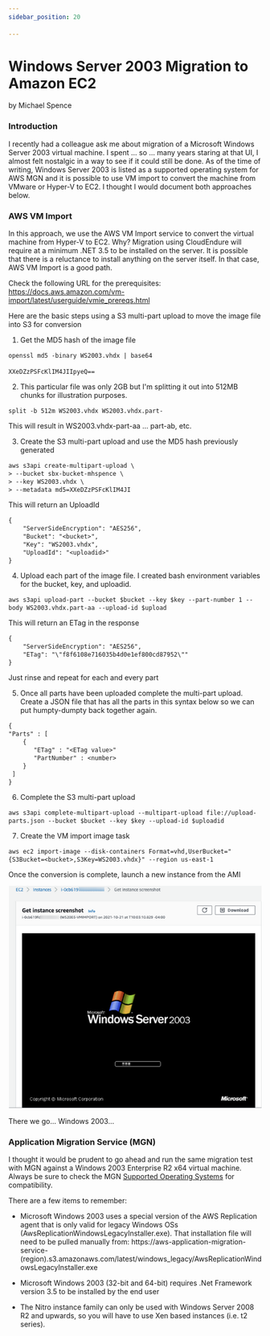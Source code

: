 ```yaml
---
sidebar_position: 20

---
```


# Windows Server 2003 Migration to Amazon EC2
by Michael Spence


### Introduction
I recently had a colleague ask me about migration of a Microsoft Windows Server 2003 virtual machine.  I spent ... so ... many years staring at that UI, I almost felt nostalgic in a way to see if it could still be done. As of the time of writing, Windows Server 2003 is listed as a supported operating system for AWS MGN and it is possible to use VM import to convert the machine from VMware or Hyper-V to EC2.  I thought I would document both approaches below.

### AWS VM Import
In this approach, we use the AWS VM Import service to convert the virtual machine from Hyper-V to EC2.  Why?   Migration using CloudEndure will require at a minimum .NET 3.5 to be installed on the server.  It is possible that there is a reluctance to install anything on the server itself.  In that case, AWS VM Import is a good path.

Check the following URL for the prerequisites:  https://docs.aws.amazon.com/vm-import/latest/userguide/vmie_prereqs.html

Here are the basic steps using a S3 multi-part upload to move the image file into S3 for conversion

1. Get the MD5 hash of the image file
```
openssl md5 -binary WS2003.vhdx | base64

XXeDZzPSFcKlIM4JIIpyeQ==
```

2. This particular file was only 2GB but I'm splitting it out into 512MB chunks for illustration purposes.

```
split -b 512m WS2003.vhdx WS2003.vhdx.part-
```
This will result in WS2003.vhdx-part-aa ... part-ab, etc.

3. Create the S3 multi-part upload and use the MD5 hash previously generated

```
aws s3api create-multipart-upload \
> --bucket sbx-bucket-mhspence \
> --key WS2003.vhdx \
> --metadata md5=XXeDZzPSFcKlIM4JI
```
This will return an UploadId

```
{
    "ServerSideEncryption": "AES256",
    "Bucket": "<bucket>",
    "Key": "WS2003.vhdx",
    "UploadId": "<uploadid>"
}
```

4. Upload each part of the image file.   I created bash environment variables for the bucket, key, and uploadid.

```
aws s3api upload-part --bucket $bucket --key $key --part-number 1 --body WS2003.vhdx.part-aa --upload-id $upload
```

This will return an ETag in the response

```
{
    "ServerSideEncryption": "AES256",
    "ETag": "\"f8f6108e716035b4d0e1ef800cd87952\""
}
```

Just rinse and repeat for each and every part

5. Once all parts have been uploaded complete the multi-part upload.   Create a JSON file that has all the parts in this syntax below so we can put humpty-dumpty back together again.

```
{
"Parts" : [
    {
       "ETag" : "<ETag value>"
       "PartNumber" : <number>
    }
 ]
}
```

6. Complete the S3 multi-part upload
```
aws s3api complete-multipart-upload --multipart-upload file://upload-parts.json --bucket $bucket --key $key --upload-id $uploadid
```

7. Create the VM import image task
```
aws ec2 import-image --disk-containers Format=vhd,UserBucket="{S3Bucket=<bucket>,S3Key=WS2003.vhdx}" --region us-east-1
```
Once the conversion is complete, launch a new instance from the AMI

![IMAGE1](IMG/IMAGE01.png)

There we go... Windows 2003...


### Application Migration Service (MGN)

I thought it would be prudent to go ahead and run the same migration test with MGN against a Windows 2003 Enterprise R2 x64 virtual machine. Always be sure to check the MGN [Supported Operating Systems](https://docs.aws.amazon.com/mgn/latest/ug/Supported-Operating-Systems.html) for compatibility.

There are a few items to remember:

- Microsoft Windows 2003 uses a special version of the AWS Replication agent that is only valid for legacy Windows OSs (AwsReplicationWindowsLegacyInstaller.exe).  That installation file will need to be pulled manually from: https://aws-application-migration-service-(region).s3.amazonaws.com/latest/windows_legacy/AwsReplicationWindowsLegacyInstaller.exe
     
- Microsoft Windows 2003 (32-bit and 64-bit) requires .Net Framework version 3.5 to be installed by the end user
     
- The Nitro instance family can only be used with Windows Server 2008 R2 and upwards, so you will have to use Xen based instances (i.e. t2 series).
